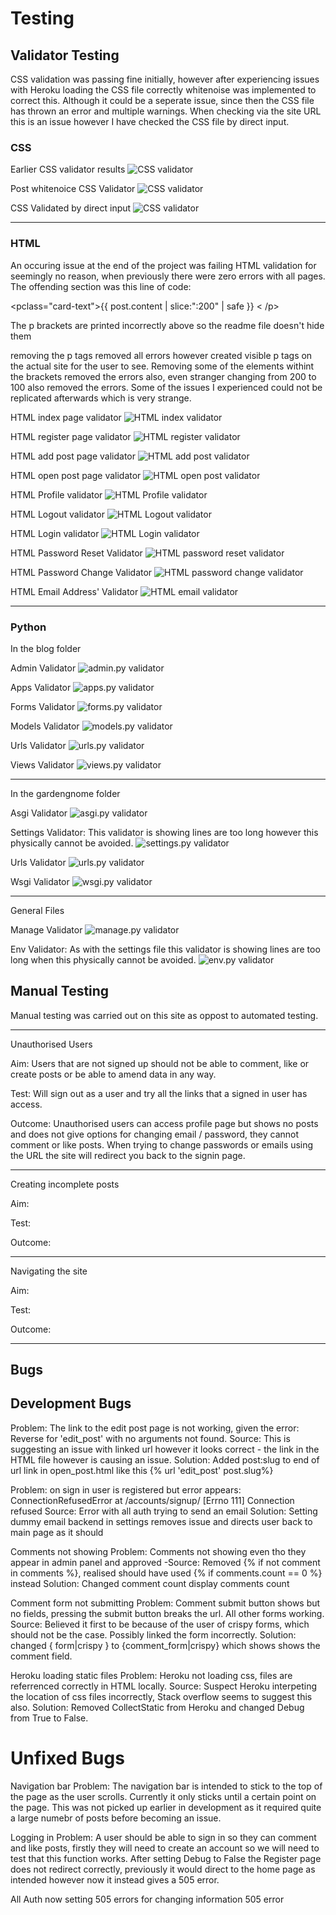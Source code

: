# Testing

## Validator Testing

CSS validation was passing fine initially, however after experiencing issues with Heroku loading the CSS file correctly whitenoise was implemented to correct this. Although it could be a seperate issue, since then the CSS file has thrown an error and multiple warnings. When checking via the site URL this is an issue however I have checked the CSS file by direct input.

### CSS 
Earlier CSS validator results
![CSS validator](https://res.cloudinary.com/ddxxrzq7g/image/upload/v1650972090/css_validator_index_rc6glx.png "CSS validator")

Post whitenoice CSS Validator
![CSS validator](https://res.cloudinary.com/ddxxrzq7g/image/upload/v1651238090/css_validation_error_xnukwq.png "CSS validator")

CSS Validated by direct input
![CSS validator](https://res.cloudinary.com/ddxxrzq7g/image/upload/v1651237653/css_direct_validation_splx9d.png "CSS validator")

------------------ 
### HTML

An occuring issue at the end of the project was failing HTML validation for seemingly no reason, when previously there were zero errors with all pages. The offending section was this line of code:

<pclass="card-text">{{ post.content | slice:":200" | safe }} < /p>

The p brackets are printed incorrectly above so the readme file doesn't hide them

removing the p tags removed all errors however created visible p tags on the actual site for the user to see. Removing some of the elements withint the brackets removed the errors also, even stranger changing from 200 to 100 also removed the errors. Some of the issues I experienced could not be replicated afterwards which is very strange.

HTML index page validator
![HTML index validator](https://res.cloudinary.com/ddxxrzq7g/image/upload/v1650972457/HTML_Index_Validator_lbitjw.png "HMTL index validator")

HTML register page validator
![HTML register validator](https://res.cloudinary.com/ddxxrzq7g/image/upload/v1651239708/HTML_register_validation_m3eaua.png "HTML register validator")

HTML add post page validator
![HTML add post validator](https://res.cloudinary.com/ddxxrzq7g/image/upload/v1650972461/HTML_Add_Post_Validation_mozpd7.png "HTML index validator")

HTML open post page validator
![HTML open post validator](https://res.cloudinary.com/ddxxrzq7g/image/upload/v1651242017/html_open_post_validation_e1m7bf.png "HTML open post validator")

HTML Profile validator
![HTML Profile validator](https://res.cloudinary.com/ddxxrzq7g/image/upload/v1651090456/HTML_Profile_Validator_bdyshi.png "HTML profile validator")

HTML Logout validator
![HTML Logout validator](https://res.cloudinary.com/ddxxrzq7g/image/upload/v1650972715/HTML_logout_Validator_cmtgge.png "HTML logout validator")

HTML Login validator
![HTML Login validator](https://res.cloudinary.com/ddxxrzq7g/image/upload/v1650973140/HTML_Login_Validation_gozobo.png "HTML login validator")

HTML Password Reset Validator
![HTML password reset validator](https://res.cloudinary.com/ddxxrzq7g/image/upload/v1651242017/html_password_reset_validation_t6oa1n.png "HTML  validator")

HTML Password Change Validator
![HTML password change validator](https://res.cloudinary.com/ddxxrzq7g/image/upload/v1651242017/html_password_change_validation_hxigyj.png "HTML  validator")

HTML Email Address' Validator
![HTML email validator](https://res.cloudinary.com/ddxxrzq7g/image/upload/v1651242350/html_email_validaton_xmadfk.png "HTML email validator")

------------------ 
### Python

In the blog folder

Admin Validator
![admin.py validator](https://res.cloudinary.com/ddxxrzq7g/image/upload/v1651244031/python%20validation/blog%20py/admin_py_nncgo8.png "admin.py validator image")

Apps Validator
![apps.py validator](https://res.cloudinary.com/ddxxrzq7g/image/upload/v1651244031/python%20validation/blog%20py/apps_py_vv9zxf.png "apps.py validator image")

Forms Validator
![forms.py validator](https://res.cloudinary.com/ddxxrzq7g/image/upload/v1651244031/python%20validation/blog%20py/apps_py_vv9zxf.png "forms.py validator image")

Models Validator
![models.py validator](https://res.cloudinary.com/ddxxrzq7g/image/upload/v1651244030/python%20validation/blog%20py/models_py_vv8jgi.png "models.py validator image")

Urls Validator
![urls.py validator](https://res.cloudinary.com/ddxxrzq7g/image/upload/v1651244030/python%20validation/blog%20py/urls_py_hdcr2m.png "urls.py validator image")

Views Validator
![views.py validator](https://res.cloudinary.com/ddxxrzq7g/image/upload/v1651244030/python%20validation/blog%20py/views_py_zueblg.png "views.py validator image")

-------
In the gardengnome folder

Asgi Validator
![asgi.py validator](https://res.cloudinary.com/ddxxrzq7g/image/upload/v1651244030/python%20validation/garden%20gnome%20py/asgi_py_w0vwst.png "asgi.py validator image")

Settings Validator: This validator is showing lines are too long however this physically cannot be avoided.
![settings.py validator](https://res.cloudinary.com/ddxxrzq7g/image/upload/v1651244031/python%20validation/garden%20gnome%20py/settings_failed_py_v613oa.png "settings.py validator image")

Urls Validator
![urls.py validator](https://res.cloudinary.com/ddxxrzq7g/image/upload/v1651244029/python%20validation/garden%20gnome%20py/urls_y_mddulm.png "urls.py validator image")

Wsgi Validator
![wsgi.py validator](https://res.cloudinary.com/ddxxrzq7g/image/upload/v1651244030/python%20validation/garden%20gnome%20py/wsgi_py_qzn8n6.png "wsgi.py validator image")

------
General Files

Manage Validator
![manage.py validator](https://res.cloudinary.com/ddxxrzq7g/image/upload/v1651244030/python%20validation/manage_py_n09obi.png "manage.py validator image")

Env Validator: As with the settings file this validator is showing lines are too long when this physically cannot be avoided.
![env.py validator](https://res.cloudinary.com/ddxxrzq7g/image/upload/v1651244031/python%20validation/env_failed_py_c6robb.png "env.py validator image")

## Manual Testing

Manual testing was carried out on this site as oppost to automated testing.

------

Unauthorised Users

Aim: Users that are not signed up should not be able to comment, like or create posts or be able to amend data in any way.

Test: Will sign out as a user and try all the links that a signed in user has access.

Outcome: Unauthorised users can access profile page but shows no posts and does not give options for changing email / password, they cannot comment or like posts. When trying to change passwords or emails using the URL the site will redirect you back to the signin page.

--------

Creating incomplete posts

Aim: 

Test:

Outcome:

--------

Navigating the site

Aim: 

Test:

Outcome:

--------

## Bugs

## Development Bugs

Problem: The link to the edit post page is not working, given the error: Reverse for 'edit_post' with no arguments not found.
Source: This is suggesting an issue with linked url however it looks correct - the link in the HTML file however is causing an issue.
Solution:  Added post:slug to end of url link in open_post.html like this {% url 'edit_post' post.slug%}

Problem: on sign in user is registered but error appears: ConnectionRefusedError at /accounts/signup/
[Errno 111] Connection refused
Source: Error with all auth trying to send an email
Solution: Setting dummy email backend in settings removes issue and directs user back to main page as it should

Comments not showing
Problem: Comments not showing even tho they appear in admin panel and approved
-Source: Removed {% if not comment in comments %}, realised should have used {% if comments.count == 0 %} instead
Solution: Changed comment count display comments count

Comment form not submitting
Problem: Comment submit button shows but no fields, pressing the submit button breaks the url. All other forms working.
Source: Believed it first to be because of the user of crispy forms, which should not be the case. Possibly linked the form incorrectly.
Solution: changed { form|crispy } to {comment_form|crispy} which shows shows the comment field.

Heroku loading static files
Problem: Heroku not loading css, files are referrenced correctly in HTML locally. 
Source: Suspect Heroku interpeting the location of css files incorrectly, Stack overflow seems to suggest this also.
Solution: Removed CollectStatic from Heroku and changed Debug from True to False.

# Unfixed Bugs

Navigation bar
Problem: The navigation bar is intended to stick to the top of the page as the user scrolls. Currently it only sticks until a certain point on the page. This was not picked up earlier in development as it required quite a large numebr of posts before becoming an issue. 


Logging in
Problem: A user should be able to sign in so they can comment and like posts, firstly they will need to create an account so we will need to test that this function works. After setting Debug to False the Register page does not redirect correctly, previously it would direct to the home page as intended however now it instead gives a 505 error.

All Auth now setting 505 errors for changing information
505 error
